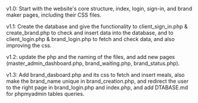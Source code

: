 v1.0:   Start with the website's core structure, index, login, sign-in, and brand maker pages, including their CSS files.

v1.1:   Create the database and give the functionality to client_sign_in.php & create_brand.php to check and insert data into the database, and to client_login.php & brand_login.php to fetch and check data, and also improving the css.

v1.2:   update the php and the naming of the files, and add new pages (master_admin_dashboard.php, brand_waiting.php, brand_status.php).

v1.3:   Add brand_dasboard.php and its css to fetch and insert meals, also make the brand_name unique in brand_creation.php, and redirect the user to the right page in brand_login.php and index.php, and add DTABASE.md for phpmyadmin tables queries.